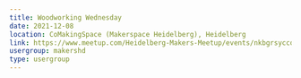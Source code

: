 ```yaml
---
title: Woodworking Wednesday
date: 2021-12-08
location: CoMakingSpace (Makerspace Heidelberg), Heidelberg
link: https://www.meetup.com/Heidelberg-Makers-Meetup/events/nkbgrsyccqblb/
usergroup: makershd
type: usergroup
---
```

